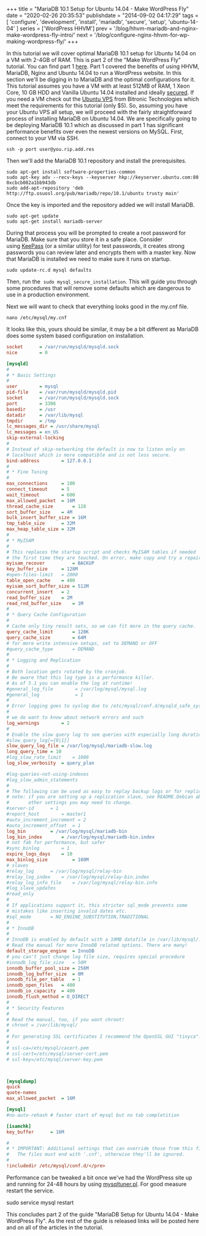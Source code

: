 +++
title = "MariaDB 10.1 Setup for Ubuntu 14.04 - Make WordPress Fly"
date = "2020-02-26 20:35:53"
publishdate = "2014-09-02 04:17:29"
tags = [
'configure', 'development', 'install', 'mariadb', 'secure', 'setup', 'ubuntu-14-04'
]
series = ['WordPress HHVM']
prev = '/blog/hhvm-mariadb-and-nginx-make-wordpress-fly-intro/'
next = '/blog/configure-nginx-hhvm-for-wp-making-wordpress-fly/'
+++

In this tutorial we will cover optimal MariaDB 10.1 setup for Ubuntu 14.04 on a
VM with 2-4GB of RAM. This is part 2 of the "Make WordPress Fly" tutorial. You
can find part 1 [here](/blog/hhvm-mariadb-and-nginx-make-wordpress-fly-intro).
Part 1 covered the benefits of using HHVM, MariaDB, Nginx and Ubuntu 14.04 to
run a WordPress website. In this section we'll be digging in to MariaDB and the
optimal configurations for it. This tutorial assumes you have a VM with at least
512MB of RAM, 1 Xeon Core, 10 GB HDD and Vanilla Ubuntu 14.04 installed and
ideally
[secured](/blog/getting-started-with-an-ubuntu-vps-running-14-04/ 'Getting Started with an Ubuntu VPS Running 14.04').
If you need a VM check out the
[Ubuntu VPS](https://www.bitronictech.net/ubuntu-vps-hosting.php 'Ubuntu
VPS')
from Bitronic Technologies which meet the requirements for this tutorial (only
\$5). So, assuming you have your Ubuntu VPS all setup, we will proceed with the
fairly straightforward process of installing MariaDB on Ubuntu 14.04. We are
specifically going to be deploying MariaDB 10.1 which as discussed in part 1 has
significant performance benefits over even the newest versions on MySQL. First,
connect to your VM via SSH.

`ssh -p port user@you.rip.add.res`

Then we'll add the MariaDB 10.1 repository and install the prerequisites.

```
sudo apt-get install software-properties-common
sudo apt-key adv --recv-keys --keyserver hkp://keyserver.ubuntu.com:80 0xcbcb082a1bb943db
sudo add-apt-repository 'deb http://ftp.osuosl.org/pub/mariadb/repo/10.1/ubuntu trusty main'
```

Once the key is imported and the repository added we will install MariaDB.

```
sudo apt-get update
sudo apt-get install mariadb-server
```

During that process you will be prompted to create a root password for MariaDB.
Make sure that you store it in a safe place. Consider
using [KeePass](http://keepass.info/ 'KeePass') (or a similar utility) for test
passwords, it creates strong passwords you can review later and encrypts them
with a master key. Now that MariaDB is installed we need to make sure it runs on
startup.

```
sudo update-rc.d mysql defaults
```

Then, run the  `sudo mysql_secure_installation`. This will guide you through
some procedures that will remove some defaults which are dangerous to use in a
production environment.

Next we will want to check that everything looks good in the my.cnf file.

```
nano /etc/mysql/my.cnf
```

It looks like this, yours should be similar, it may be a bit different as
MariaDB does some system based configuration on installation.

```ini
socket		= /var/run/mysqld/mysqld.sock
nice		= 0

[mysqld]
#
# * Basic Settings
#
user		= mysql
pid-file	= /var/run/mysqld/mysqld.pid
socket		= /var/run/mysqld/mysqld.sock
port		= 3306
basedir		= /usr
datadir		= /var/lib/mysql
tmpdir		= /tmp
lc_messages_dir	= /usr/share/mysql
lc_messages	= en_US
skip-external-locking
#
# Instead of skip-networking the default is now to listen only on
# localhost which is more compatible and is not less secure.
bind-address		= 127.0.0.1
#
# * Fine Tuning
#
max_connections		= 100
connect_timeout		= 5
wait_timeout		= 600
max_allowed_packet	= 16M
thread_cache_size       = 128
sort_buffer_size	= 4M
bulk_insert_buffer_size	= 16M
tmp_table_size		= 32M
max_heap_table_size	= 32M
#
# * MyISAM
#
# This replaces the startup script and checks MyISAM tables if needed
# the first time they are touched. On error, make copy and try a repair.
myisam_recover          = BACKUP
key_buffer_size		= 128M
#open-files-limit	= 2000
table_open_cache	= 400
myisam_sort_buffer_size	= 512M
concurrent_insert	= 2
read_buffer_size	= 2M
read_rnd_buffer_size	= 1M
#
# * Query Cache Configuration
#
# Cache only tiny result sets, so we can fit more in the query cache.
query_cache_limit		= 128K
query_cache_size		= 64M
# for more write intensive setups, set to DEMAND or OFF
#query_cache_type		= DEMAND
#
# * Logging and Replication
#
# Both location gets rotated by the cronjob.
# Be aware that this log type is a performance killer.
# As of 5.1 you can enable the log at runtime!
#general_log_file        = /var/log/mysql/mysql.log
#general_log             = 1
#
# Error logging goes to syslog due to /etc/mysql/conf.d/mysqld_safe_syslog.cnf.
#
# we do want to know about network errors and such
log_warnings		= 2
#
# Enable the slow query log to see queries with especially long duration
#slow_query_log[={0|1}]
slow_query_log_file	= /var/log/mysql/mariadb-slow.log
long_query_time = 10
#log_slow_rate_limit	= 1000
log_slow_verbosity	= query_plan

#log-queries-not-using-indexes
#log_slow_admin_statements
#
# The following can be used as easy to replay backup logs or for replication.
# note: if you are setting up a replication slave, see README.Debian about
#       other settings you may need to change.
#server-id		= 1
#report_host		= master1
#auto_increment_increment = 2
#auto_increment_offset	= 1
log_bin			= /var/log/mysql/mariadb-bin
log_bin_index		= /var/log/mysql/mariadb-bin.index
# not fab for performance, but safer
#sync_binlog		= 1
expire_logs_days	= 10
max_binlog_size         = 100M
# slaves
#relay_log		= /var/log/mysql/relay-bin
#relay_log_index	= /var/log/mysql/relay-bin.index
#relay_log_info_file	= /var/log/mysql/relay-bin.info
#log_slave_updates
#read_only
#
# If applications support it, this stricter sql_mode prevents some
# mistakes like inserting invalid dates etc.
#sql_mode		= NO_ENGINE_SUBSTITUTION,TRADITIONAL
#
# * InnoDB
#
# InnoDB is enabled by default with a 10MB datafile in /var/lib/mysql/.
# Read the manual for more InnoDB related options. There are many!
default_storage_engine	= InnoDB
# you can't just change log file size, requires special procedure
#innodb_log_file_size	= 50M
innodb_buffer_pool_size	= 256M
innodb_log_buffer_size	= 8M
innodb_file_per_table	= 1
innodb_open_files	= 400
innodb_io_capacity	= 400
innodb_flush_method	= O_DIRECT
#
# * Security Features
#
# Read the manual, too, if you want chroot!
# chroot = /var/lib/mysql/
#
# For generating SSL certificates I recommend the OpenSSL GUI "tinyca".
#
# ssl-ca=/etc/mysql/cacert.pem
# ssl-cert=/etc/mysql/server-cert.pem
# ssl-key=/etc/mysql/server-key.pem



[mysqldump]
quick
quote-names
max_allowed_packet	= 16M

[mysql]
#no-auto-rehash	# faster start of mysql but no tab completition

[isamchk]
key_buffer		= 16M

#
# * IMPORTANT: Additional settings that can override those from this file!
#   The files must end with '.cnf', otherwise they'll be ignored.
#
!includedir /etc/mysql/conf.d/</pre>
```

Performance can be tweaked a bit once we've had the WordPress site up and
running for 24-48 hours by using
[mysqltuner.pl](http://mysqltuner.com/ 'MySQL Tuner'). For good measure restart
the service.

sudo service mysql restart

This concludes part 2 of the guide "MariaDB Setup for Ubuntu 14.04 - Make
WordPress Fly". As the rest of the guide is released links will be posted here
and on all of the articles in the tutorial.
